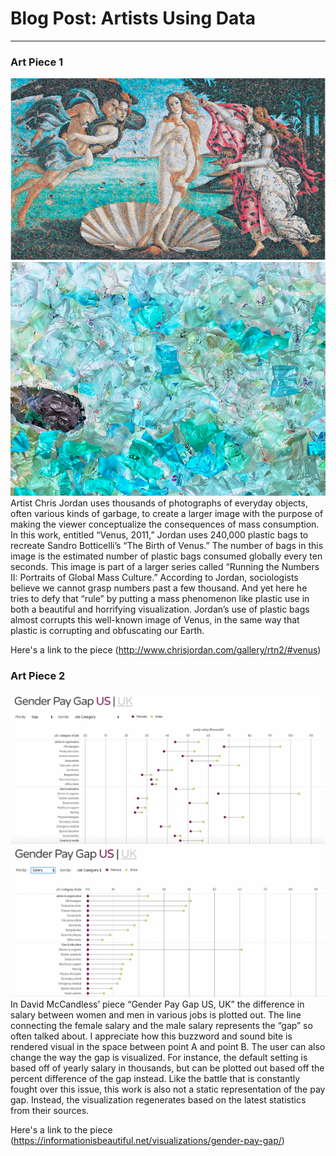 # Blog Post: Artists Using Data
------

### Art Piece 1
![Sarah Perrin](images/venus.png?raw=true "Sarah Perrin")
![Sarah Perrin](images/venus2.png?raw=true "Sarah Perrin")
Artist Chris Jordan uses thousands of photographs of everyday objects, often various kinds of garbage, to create a larger image with the purpose of making the viewer conceptualize the consequences of mass consumption. In this work, entitled “Venus, 2011,” Jordan uses 240,000 plastic bags to recreate Sandro Botticelli’s “The Birth of Venus.” The number of bags in this image is the estimated number of plastic bags consumed globally every ten seconds. This image is part of a larger series called “Running the Numbers II: Portraits of Global Mass Culture.” According to Jordan, sociologists believe we cannot grasp numbers past a few thousand. And yet here he tries to defy that “rule” by putting a mass phenomenon like plastic use in both a beautiful and horrifying visualization. Jordan’s use of plastic bags almost corrupts this well-known image of Venus, in the same way that plastic is corrupting and obfuscating our Earth.

Here's a link to the piece (http://www.chrisjordan.com/gallery/rtn2/#venus)

### Art Piece 2
![Sarah Perrin](images/gap1.png?raw=true "Sarah Perrin")
![Sarah Perrin](images/gap2.png?raw=true "Sarah Perrin")
In David McCandless’ piece “Gender Pay Gap US, UK” the difference in salary between women and men in various jobs is plotted out. The line connecting the female salary and the male salary represents the “gap” so often talked about. I appreciate how this buzzword and sound bite is rendered visual in the space between point A and point B. The user can also change the way the gap is visualized. For instance, the default setting is based off of yearly salary in thousands, but can be plotted out based off the percent difference of the gap instead. Like the battle that is constantly fought over this issue, this work is also not a static representation of the pay gap. Instead, the visualization regenerates based on the latest statistics from their sources.

Here's a link to the piece (https://informationisbeautiful.net/visualizations/gender-pay-gap/)